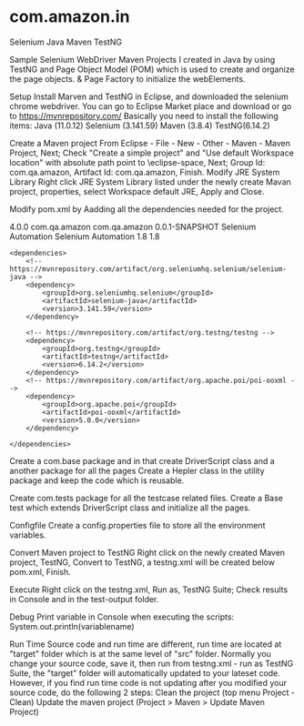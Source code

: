 # com.amazon.in

Selenium Java Maven TestNG

Sample Selenium WebDriver Maven Projects I created in Java by using TestNG and Page Object Model (POM) which is used to create and organize the page objects. & Page Factory to initialize the webElements.

Setup
Install Marven and TestNG in Eclipse, and downloaded the selenium chrome webdriver.
You can go to Eclipse Market place and download or go to https://mvnrepository.com/
Basically you need to install the following items:
Java (11.0.12)
Selenium (3.141.59)
Maven (3.8.4)
TestNG(6.14.2)

Create a Maven project
From Eclipse - File - New - Other - Maven - Maven Project, Next;
Check "Create a simple project" and "Use default Workspace location" with absolute path point to \eclipse-space, Next;
Group Id: com.qa.amazon, Artifact Id: com.qa.amazon, Finish.
Modify JRE System Library
Right click JRE System Library listed under the newly create Mavan project, properties, select Workspace default JRE, Apply and Close.

Modify pom.xml by Aadding all the dependencies needed for the project.

<project xmlns="http://maven.apache.org/POM/4.0.0" xmlns:xsi="http://www.w3.org/2001/XMLSchema-instance" xsi:schemaLocation="http://maven.apache.org/POM/4.0.0 https://maven.apache.org/xsd/maven-4.0.0.xsd">
  <modelVersion>4.0.0</modelVersion>
  <groupId>com.qa.amazon</groupId>
  <artifactId>com.qa.amazon</artifactId>
  <version>0.0.1-SNAPSHOT</version>
  <name>Selenium Automation</name>
  <description>Selenium Automation</description>

<properties>
		<maven.compiler.source>1.8</maven.compiler.source>
		<maven.compiler.target>1.8</maven.compiler.target>
	</properties>

	<dependencies>
		<!-- https://mvnrepository.com/artifact/org.seleniumhq.selenium/selenium-java -->
		<dependency>
			<groupId>org.seleniumhq.selenium</groupId>
			<artifactId>selenium-java</artifactId>
			<version>3.141.59</version>
		</dependency>

		<!-- https://mvnrepository.com/artifact/org.testng/testng -->
		<dependency>
			<groupId>org.testng</groupId>
			<artifactId>testng</artifactId>
			<version>6.14.2</version>
		</dependency>
		<!-- https://mvnrepository.com/artifact/org.apache.poi/poi-ooxml -->
		<dependency>
			<groupId>org.apache.poi</groupId>
			<artifactId>poi-ooxml</artifactId>
			<version>5.0.0</version>
		</dependency>
		
	</dependencies>

</project>

Create a com.base package and in that create DriverScript class and a another package for all the pages
Create a Hepler class in the utility package and keep the code which is reusable.
 
Create com.tests package for all the testcase related files.
Create a Base test which extends DriverScript class and initialize all the pages.

Configfile
Create a config.properties file to store all the environment variables.

Convert Maven project to TestNG
Right click on the newly created Maven project, TestNG, Convert to TestNG, a testng.xml will be created below pom.xml, Finish.

Execute
Right click on the testng.xml, Run as, TestNG Suite;
Check results in Console and in the test-output folder.

Debug
Print variable in Console when executing the scripts: System.out.println(variablename)

Run Time
Source code and run time are different, run time are located at "target" folder which is at the same level of "src" folder.
Normally you change your source code, save it, then run from testng.xml - run as TestNG Suite, the "target" folder will automatically updated to your lateset code.
However, if you find run time code is not updating after you modified your source code, do the following 2 steps:
Clean the project (top menu Project - Clean)
Update the maven project (Project > Maven > Update Maven Project)
